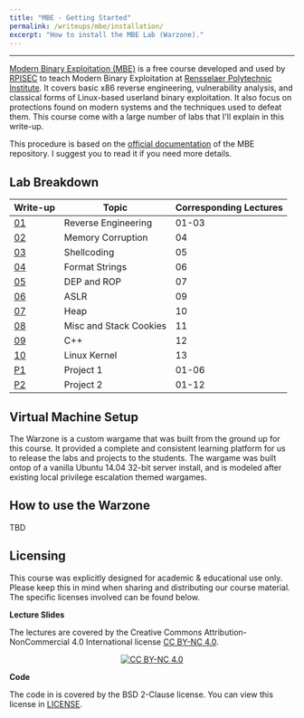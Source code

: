 ```yaml
---
title: "MBE - Getting Started"
permalink: /writeups/mbe/installation/
excerpt: "How to install the MBE Lab (Warzone)."
---
```


---
[Modern Binary Exploitation (MBE)](https://github.com/RPISEC/MBE) is a free course developed and used by [RPISEC](http://rpis.ec) to teach Modern Binary Exploitation at [Rensselaer Polytechnic Institute](http://rpi.edu). It covers basic x86 reverse engineering, vulnerability analysis, and classical forms of Linux-based userland binary exploitation. It also focus on protections found on modern systems and the techniques used to defeat them. This course come with a large number of labs that I'll explain in this write-up.

This procedure is based on the [official documentation](https://github.com/RPISEC/MBE) of the MBE repository. I suggest you to read it if you need more details.

## Lab Breakdown

Write-up | Topic | Corresponding Lectures
-------- | ----- | ----------------------
[01](/writeups/mbe/lab1c/) | Reverse Engineering | 01-03
[02](/writeups/mbe/lab2c/) | Memory Corruption | 04
[03](/writeups/mbe/lab3c/) | Shellcoding | 05
[04](/writeups/mbe/lab4c/) | Format Strings | 06
[05](/writeups/mbe/lab5c/) | DEP and ROP | 07
[06](/writeups/mbe/lab6c/) | ASLR | 09
[07](/writeups/mbe/lab7c/) | Heap | 10
[08](/writeups/mbe/lab8c/) | Misc and Stack Cookies | 11
[09](/writeups/mbe/lab9c/) | C++ | 12
[10](/writeups/mbe/lab10c/) | Linux Kernel | 13
[P1](/writeups/mbe/project1/) | Project 1 | 01-06
[P2](/writeups/mbe/project2/) | Project 2 | 01-12

## Virtual Machine Setup

The Warzone is a custom wargame that was built from the ground up for this course. It provided a complete and consistent learning platform for us to release the labs and projects to the students. The wargame was built ontop of a vanilla Ubuntu 14.04 32-bit server install, and is modeled after existing local privilege escalation themed wargames.

## How to use the Warzone

TBD

## Licensing
This course was explicitly designed for academic & educational use only. Please keep this in mind when sharing and distributing our course material. The specific licenses involved can be found below.

**Lecture Slides**

The lectures are covered by the Creative Commons Attribution-NonCommercial 4.0 International license [CC BY-NC 4.0](https://creativecommons.org/licenses/by-nc/4.0/legalcode).
<p align="center">
<a href="https://creativecommons.org/licenses/by-nc/4.0/"><img src="/resources/images/cc-by-nc.png" alt="CC BY-NC 4.0"/></a>
</p>

**Code**

The code in is covered by the BSD 2-Clause license. You can view this license in [LICENSE](https://github.com/RPISEC/MBE/blob/master/LICENSE).